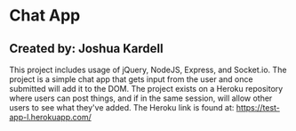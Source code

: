 # Chat App
## Created by: Joshua Kardell

This project includes usage of jQuery, NodeJS, Express, and Socket.io. The project is a simple chat app that gets input from the user and once submitted will add it to the DOM. The project exists on a Heroku repository where users can post things, and if in the same session, will allow other users to see what they've added. The Heroku link is found at: https://test-app-l.herokuapp.com/
